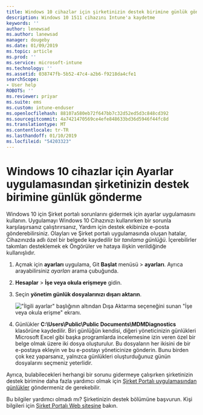 ```yaml
---
title: Windows 10 cihazlar için şirketinizin destek birimine günlük gönderme | Microsoft Docs
description: Windows 10 1511 cihazını Intune'a kaydetme
keywords: ''
author: lenewsad
ms.author: lanewsad
manager: dougeby
ms.date: 01/09/2019
ms.topic: article
ms.prod: ''
ms.service: microsoft-intune
ms.technology: ''
ms.assetid: 038747fb-5b52-47c4-a2b6-f9218da4cfe1
searchScope:
- User help
ROBOTS: ''
ms.reviewer: priyar
ms.suite: ems
ms.custom: intune-enduser
ms.openlocfilehash: 88107a580eb72f647bb7c32d52ed5d3c848cd392
ms.sourcegitcommit: 4a7421470569ce4efe848633bd36d5946f44fc8d
ms.translationtype: MT
ms.contentlocale: tr-TR
ms.lasthandoff: 01/10/2019
ms.locfileid: "54203323"
---
```

# <a name="send-logs-to-your-company-support-from-the-settings-app-for-windows-10"></a>Windows 10 cihazlar için Ayarlar uygulamasından şirketinizin destek birimine günlük gönderme

Windows 10 için Şirket portalı sorunlarını gidermek için ayarlar uygulamasını kullanın. Uygulamayı Windows 10 Cihazınızı kullanırken bir sorunla karşılaşırsanız çalıştırırsanız, Yardım için destek ekibinize e-posta gönderebilirsiniz. Olayları ve Şirket portalı uygulamasında oluşan hatalar, Cihazınızda adlı özel bir belgede kaydedilir bir _tanılama günlüğü_. İçerebilirler takımları desteklemek ek Öngörüler ve hataya ilişkin verildiğinde kullanışlıdır.

1. Açmak için **ayarları** uygulama, Git **Başlat** menüsü > **ayarları**. Ayrıca arayabilirsiniz *ayarları* arama çubuğunda.
2. **Hesaplar** > **İşe veya okula erişmeye** gidin.
3. Seçin **yönetim günlük dosyalarınızı dışarı aktarın**.

   !["İlgili ayarlar" başlığının altından Dışa Aktarma seçeneğini sunan "İşe veya okula erişme" ekranı.](./media/w10-export-logs.png)

4. Günlükler **C:\Users\Public\Public Documents\MDMDiagnostics** klasörüne kaydedilir. Biri günlüğün kendisi, diğeri yöneticinizin günlükleri Microsoft Excel gibi başka programlarda incelemesine izin veren özel bir belge olmak üzere iki dosya oluşturulur. Bu dosyaların her ikisini de bir e-postaya ekleyin ve bu e-postayı yöneticinize gönderin. Bunu birden çok kez yaparsanız, yalnızca günlükleri oluşturduğunuz günün dosyalarını seçmeniz yeterlidir. 

Ayrıca, bulabilecekleri herhangi bir sorunu gidermeye çalışırken şirketinizin destek birimine daha fazla yardımcı olmak için [Şirket Portalı uygulamasından günlükler](send-logs-to-your-it-admin-cp-windows.md) göndermeniz de gerekebilir. 

Bu bilgiler yardımcı olmadı mı? Şirketinizin destek bölümüne başvurun. Kişi bilgileri için [Şirket Portalı Web sitesine](https://go.microsoft.com/fwlink/?linkid=2010980) bakın.
